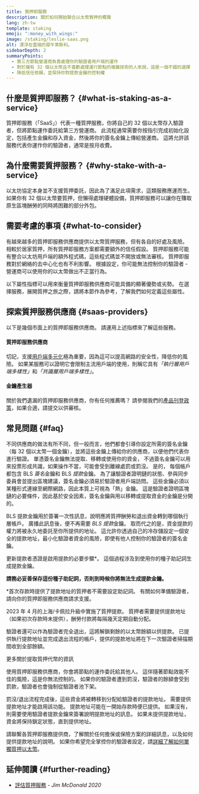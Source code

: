 ```yaml
---
title: 質押即服務
description: 關於如何開始聯合以太幣質押的概覽
lang: zh-tw
template: staking
emoji: ":money_with_wings:"
image: /staking/leslie-saas.png
alt: 漂浮在雲端的犀牛萊斯利。
sidebarDepth: 2
summaryPoints:
  - 第三方節點營運商負責處理你的驗證者用戶端的運作
  - 對於擁有 32 個以太幣且不喜歡處理運行節點的複雜技術的人來說，這是一個不錯的選擇
  - 降低信任依賴，並保持你對提款金鑰的控制權
---
```


## 什麼是質押即服務？ {#what-is-staking-as-a-service}

質押即服務（「SaaS」）代表一種質押服務，你將自己的 32 個以太幣存入驗證者，但將節點運作委託給第三方營運商。 此流程通常需要你按指引完成初始化設定，包括產生金鑰和存入資金，然後將你的簽名金鑰上傳給營運商。 這將允許該服務代表你運作你的驗證者，通常是按月收費。

## 為什麼需要質押服務？ {#why-stake-with-a-service}

以太坊協定本身並不支援質押委託，因此為了滿足此項需求，這類服務應運而生。 如果你有 32 個以太幣要質押，但懶得處理硬體設備，質押即服務可以讓你在賺取原生區塊酬勞的同時將困難的部分外包。

<CardGrid>
  <Card title="你自己的驗證者" emoji=":desktop_computer:" description="存入 32 個以太幣後，你的一組簽名金鑰便會啟動，並參與以太坊共識。 你可以透過儀表板監控以太幣酬勞的累積狀況，" />
  <Card title="輕鬆起步" emoji="🏁" description="完全不必操心硬體規格、設定、節點維護和升級。
    質押即服務供應商會承包複雜的作業，你只需要上傳自己的簽名憑證，花一點費用讓他們代表你執行驗證程式。" />
  <Card title="管理你的風險" emoji=":shield:" description="在大多情況下，使用者不必放棄金鑰的存取權限，仍然可以用金鑰來提取或移轉質押資金。 這些金鑰與簽名金鑰不同，可以分開儲存以降低（但無法消除）你作為質押者的風險。" />
</CardGrid>

<StakingComparison page="saas" />

## 需要考慮的事項 {#what-to-consider}

有越來越多的質押即服務供應商提供以太幣質押服務，但有各自的好處及風險。 相較於居家質押，所有質押即服務方案都需要額外的信任假設。 質押即服務可能有整合以太坊用戶端的額外程式碼，這些程式碼並不開放或無法審核。 質押即服務對於網絡的去中心化也有不利影響。 根據設定，你可能無法控制你的驗證者 - 營運商可以使用你的以太幣做出不正當行為。

以下屬性指標可以用來衡量質押即服務供應商可能具備的顯著優勢或劣勢。 在選擇服務，展開質押之旅之際，請將本節作為參考，了解我們如何定義這些屬性。

<StakingConsiderations page="saas" />

## 探索質押服務供應商 {#saas-providers}

以下是幾個市面上的質押即服務供應商。 請運用上述指標來了解這些服務。

<ProductDisclaimer />

#### 質押即服務供應商

<StakingProductsCardGrid category="saas" />

切記，支援[用戶端多元化](/developers/docs/nodes-and-clients/client-diversity/)極為重要，因為這可以提高網路的安全性，降低你的風險。 如果某服務可以證明它會限制主流用戶端的使用，則稱它具有<em style="text-transform: uppercase;">「執行層用戶端多樣性」</em>和<em style="text-transform: uppercase;">「共識層用戶端多樣性」</em>。

#### 金鑰產生器

<StakingProductsCardGrid category="keyGen" />

關於我們遺漏的質押即服務供應商，你有任何推薦嗎？ 請參閱我們的[產品刊登政策](/contributing/adding-staking-products/)，如果合適，請提交以供審核。

## 常見問題 {#faq}

<ExpandableCard title="誰持有我的金鑰？" eventCategory="SaasStaking" eventName="clicked who holds my keys">
不同供應商的做法有所不同，但一般而言，他們都會引導你設定所需的簽名金鑰（每 32 個以太幣一個金鑰），並將這些金鑰上傳給你的供應商，以便他們代表你進行驗證。 單憑簽名金鑰無法提取、移轉或使用你的資金， 不過簽名金鑰可以用來投票形成共識，如果操作不當，可能會受到離線處罰或罰沒。
</ExpandableCard>

<ExpandableCard title="所以有兩組金鑰嗎？" eventCategory="SaasStaking" eventName="clicked so there are two sets of keys">
是的， 每個帳戶都包含 BLS <em>簽名</em>金鑰和 BLS <em>提款</em>金鑰。 為了讓驗證者證明鏈的狀態、參與同步委員會並提出區塊建議，簽名金鑰必須易於驗證者用戶端訪問。 這些金鑰必須以某種形式連線至網際網路，因此本質上可視為「熱」金鑰。 這是驗證者證明區塊鏈的必要條件，因此基於安全因素，簽名金鑰與用以移轉或提取資金的金鑰是分開的。

BLS 提款金鑰用於簽署一次性訊息，說明應將質押酬勞和退出資金轉到哪個執行層帳戶。 廣播此訊息後，便不再需要 <em>BLS 提款</em>金鑰。 取而代之的是，資金提款的權力將被永久地委託至你所提供的地址。 這允許你透過自己的冷存儲設定一個安全的提款地址，最小化驗證者資金的風險，即使有他人控制你的驗證者的簽名金鑰。

更新提款者憑證是啟用提款的必要步驟\*。 這個過程涉及到使用你的種子助記詞生成提款金鑰。

<strong>請務必妥善保存這份種子助記詞，否則到時候你將無法生成提款金鑰。</strong>

\*首次存款時提供了提款地址的質押者不需要設定助記詞。 有關如何準備驗證者，請向你的質押即服務供應商請求支援。
</ExpandableCard>

<ExpandableCard title="我什麼時候可以提款？" eventCategory="SaasStaking" eventName="clicked when can I withdraw">
2023 年 4 月的上海/卡佩拉升級中實施了質押提款。 質押者需要提供提款地址（如果初次存款時未提供），酬勞付款將每隔幾天定期自動分配。

驗證者還可以作為驗證者完全退出，這將解鎖剩餘的以太幣餘額以供提款。 已提供執行提款地址並完成退出流程的帳戶，提供的提款地址將在下一次驗證者掃描期間收到全部餘額。

<ButtonLink to="/staking/withdrawals/">更多關於提取質押代幣的資訊</ButtonLink>
</ExpandableCard>

<ExpandableCard title="如果我遭到罰沒，會發生什麼事？" eventCategory="SaasStaking" eventName="clicked what happens if I get slashed">
使用質押即服務供應商，你會將節點的運作委託給其他人。 這伴隨著節點效能不佳的風險，這是你無法控制的。 如果你的驗證者遭到罰沒，驗證者的餘額會受到罰款，驗證者也會強制從驗證者池下架。

罰沒/退出流程完成後，這些資金將被轉移到分配給驗證者的提款地址。 需要提供提款地址才能啟用該功能。 提款地址可能在一開始存款時便已提供。 如果沒有，則需要使用驗證者提款金鑰來簽署說明提款地址的訊息。 如果未提供提款地址，資金將保持鎖定狀態，直到提供地址。

請聯繫各質押即服務提供商，了解關於任何擔保或保險方案的詳細訊息，以及如何提供提款地址的說明。 如果你希望完全掌控你的驗證者設定，請<a href="/staking/solo/">詳細了解如何單獨質押以太幣</a>。
</ExpandableCard>

## 延伸閱讀 {#further-reading}

- [評估質押服務](https://www.attestant.io/posts/evaluating-staking-services/) - _Jim McDonald 2020_
